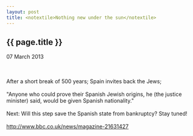 ```yaml
---
layout: post
title: <notextile>Nothing new under the sun</notextile>
---
```


{{ page.title }}
----------------

<p class="publish_date">
07 March 2013

</p>
<br><br>After a short break of 500 years; Spain invites back the Jews;&nbsp;<br><br>&quot;Anyone who could prove their Spanish Jewish origins, he (the justice minister) said, would be given Spanish nationality.&quot;<br><br>Next: Will this step save the Spanish state from bankruptcy? Stay tuned!<br><br><a class="ot-anchor" href="http://www.bbc.co.uk/news/magazine-21631427" rel="nofollow">http://www.bbc.co.uk/news/magazine-21631427</a>
